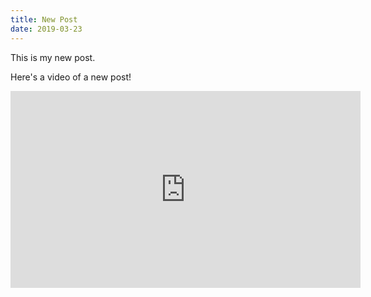 ```yaml
---
title: New Post
date: 2019-03-23
---
```


This is my new post.

Here's a video of a new post!

<iframe width="560" height="315" src="https://www.youtube.com/embed/4n0xNbfJLR8" frameborder="0" allowfullscreen></iframe>
